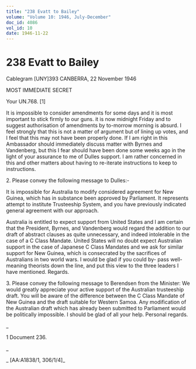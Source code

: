 ```yaml
---
title: "238 Evatt to Bailey"
volume: "Volume 10: 1946, July-December"
doc_id: 4086
vol_id: 10
date: 1946-11-22
---
```


# 238 Evatt to Bailey

Cablegram [UNY]393 CANBERRA, 22 November 1946

MOST IMMEDIATE SECRET

Your UN.768. [1]

It is impossible to consider amendments for some days and it is most important to stick firmly to our guns. it is now midnight Friday and to suggest authorisation of amendments by to-morrow morning is absurd. I feel strongly that this is not a matter of argument but of lining up votes, and I feel that this may not have been properly done. If I am right in this Ambassador should immediately discuss matter with Byrnes and Vandenberg, but this I fear should have been done some weeks ago in the light of your assurance to me of Dulles support. I am rather concerned in this and other matters about having to re-iterate instructions to keep to instructions.

2\. Please convey the following message to Dulles:-

It is impossible for Australia to modify considered agreement for New Guinea, which has in substance been approved by Parliament. It represents attempt to institute Trusteeship System, and you have previously indicated general agreement with our approach.

Australia is entitled to expect support from United States and I am certain that the President, Byrnes, and Vandenberg would regard the addition to our draft of abstract clauses as quite unnecessary, and indeed intolerable in the case of a C Class Mandate. United States will no doubt expect Australian support in the case of Japanese C Class Mandates and we ask for similar support for New Guinea, which is consecrated by the sacrifices of Australians in two world wars. I would be glad if you could by- pass well-meaning theorists down the line, and put this view to the three leaders I have mentioned. Regards.

3\. Please convey the following message to Berendsen from the Minister: We would greatly appreciate your active support of the Australian trusteeship draft. You will be aware of the difference between the C Class Mandate of New Guinea and the draft suitable for Western Samoa. Any modification of the Australian draft which has already been submitted to Parliament would be politically impossible. I should be glad of all your help. Personal regards.

_

1 Document 236.

_

_ [AA:A1838/1, 306/1/4]_
